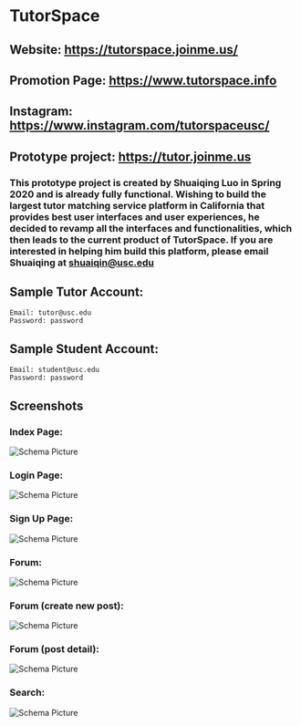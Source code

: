 # TutorSpace

## Website: https://tutorspace.joinme.us/

## Promotion Page: https://www.tutorspace.info

## Instagram: https://www.instagram.com/tutorspaceusc/

## Prototype project: https://tutor.joinme.us
### This prototype project is created by Shuaiqing Luo in Spring 2020 and is already fully functional. Wishing to build the largest tutor matching service platform in California that provides best user interfaces and user experiences, he decided to revamp all the interfaces and functionalities, which then leads to the current product of TutorSpace. If you are interested in helping him build this platform, please email Shuaiqing at shuaiqin@usc.edu

## Sample Tutor Account:
```
Email: tutor@usc.edu
Password: password
```

## Sample Student Account:
```
Email: student@usc.edu
Password: password
```

## Screenshots
### Index Page:
![Schema Picture](screenshots/index.png)

### Login Page:
![Schema Picture](screenshots/login.png)

### Sign Up Page:
![Schema Picture](screenshots/signup.png)

### Forum:
![Schema Picture](screenshots/forum.png)

### Forum (create new post):
![Schema Picture](screenshots/create_new_post.png)

### Forum (post detail):
![Schema Picture](screenshots/post_detail.png)

### Search:
![Schema Picture](screenshots/search.png)


